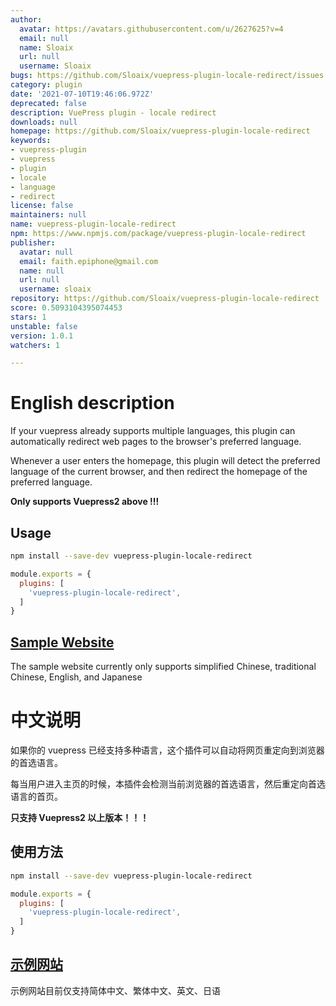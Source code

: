 ```yaml
---
author:
  avatar: https://avatars.githubusercontent.com/u/2627625?v=4
  email: null
  name: Sloaix
  url: null
  username: Sloaix
bugs: https://github.com/Sloaix/vuepress-plugin-locale-redirect/issues
category: plugin
date: '2021-07-10T19:46:06.972Z'
deprecated: false
description: VuePress plugin - locale redirect
downloads: null
homepage: https://github.com/Sloaix/vuepress-plugin-locale-redirect
keywords:
- vuepress-plugin
- vuepress
- plugin
- locale
- language
- redirect
license: false
maintainers: null
name: vuepress-plugin-locale-redirect
npm: https://www.npmjs.com/package/vuepress-plugin-locale-redirect
publisher:
  avatar: null
  email: faith.epiphone@gmail.com
  name: null
  url: null
  username: sloaix
repository: https://github.com/Sloaix/vuepress-plugin-locale-redirect
score: 0.5093104395074453
stars: 1
unstable: false
version: 1.0.1
watchers: 1

---
```


# English description
If your vuepress already supports multiple languages, this plugin can automatically redirect web pages to the browser's preferred language.

Whenever a user enters the homepage, this plugin will detect the preferred language of the current browser, and then redirect the homepage of the preferred language.

**Only supports Vuepress2 above !!!**

## Usage

```bash
npm install --save-dev vuepress-plugin-locale-redirect
```

```javascript
module.exports = {
  plugins: [
    'vuepress-plugin-locale-redirect',
  ]
}
```

## [Sample Website](https://folto.calmlyfish.com)

The sample website currently only supports simplified Chinese, traditional Chinese, English, and Japanese

# 中文说明

如果你的 vuepress 已经支持多种语言，这个插件可以自动将网页重定向到浏览器的首选语言。

每当用户进入主页的时候，本插件会检测当前浏览器的首选语言，然后重定向首选语言的首页。

**只支持 Vuepress2 以上版本！！！**

## 使用方法

```bash
npm install --save-dev vuepress-plugin-locale-redirect
```

```javascript
module.exports = {
  plugins: [
    'vuepress-plugin-locale-redirect',
  ]
}
```

## [示例网站](https://folto.calmlyfish.com)

示例网站目前仅支持简体中文、繁体中文、英文、日语
